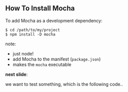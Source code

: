 ## How To Install Mocha

To add Mocha as a development dependency:

```shell
$ cd /path/to/my/project
$ npm install -D mocha
```

note:

- just node!
- add Mocha to the manifest (`package.json`)
- makes the `mocha` executable

**next slide**:

we want to test something, which is the following code..
